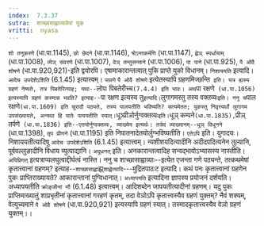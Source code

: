 ```yaml
---
index:  7.3.37
sutra:  शाच्छासाह्वाव्यावेपां युक्
vritti:  nyasa
---
```


`शो तनूकरणे` (धा.पा.1145), `छो छेदने` (धा.पा.1146), `षोऽन्तकर्मणि` (धा.पा.1147), `ह्वेञ् स्पर्धायाम्` (धा.पा.1008), `व्येञ् संवरणे` (धा.पा.1007), `वेञ् तन्तुसन्ताने` (धा.पा.1006), `पा पाने` (धा.पा.925), `पै ओवै शोषणे` (धा.पा.920,921)-इति द्वयोरपि। एषामाकारान्तत्वात् पुकि प्राप्ते युको विधानम्। `निशाययति` इत्यादि। `आदेच उपदेशेऽशिति` (6.1.45) इत्यात्त्वम्। `पाग्रणे` `पै ओवै शोषणे` इत्येतस्यापि ग्रहणमिज्छन्ति` इति। यत्र ह्यस्य ग्रहणं नेष्यते, तत्र पिबतेरित्याह; यथा--`लोपः पिबतेरीच्च` (7.4.4) इति भावः। अथ `पा रक्षणे` (धा.पा.1056) इत्यस्यापि ग्रहणं कस्मान्न भवति? इत्याह--`पा रक्षण इत्यस्य तु` इत्यादि।
`लुगागमस्तु तस्य वक्तव्यः` इति। ननु च `पाल रक्षणे` (धा.पा.1609) इति चुरादौ पठ्यते, तस्य पालयतीति भविष्यति? सत्यमेतत; पुकस्तु निवृत्त्यर्थो लुगागम उपसंख्यायते, अन्यथा हि पातेः पाययतीति स्यात्।
`धूञ्प्रीञोर्नुग्वक्तव्यः` इति। `धूञ् कम्पने` (धा.पा.1835), `प्रीञ् तर्पणे` (धा.पा.1836) इति--एतयोर्नुग्वक्तव्यः, व्याख्येय इत्यर्थः। तत्रेदं व्याख्यानम्--धूञ् विधूनने` (धा.पा.1398), `तृप प्रीणने` (धा.पा.1195) इति निपातनादेतयोर्लुग्भविष्यतीति।
`एतेऽपि` इति। युगादयः। निशाययतीत्यादिषु `आदेच उपदेशेऽशिति` (6.1.45) इत्यात्त्वम्। न्यशीशयदित्यादीनि अदीदपदित्यनेन तुल्यानि, पूर्ववल्लुङादीनि विधाय व्युत्पाद्यानि। `अदूधनत्` इति। अनकारान्तत्वादिह सन्वद्भावोऽभ्यासस्य नास्तीति। `अपिप्रिणत्` इत्यत्राप्यलघुत्वाद्दीर्घत्वं नास्ति।
ननु च शाच्छासाह्वाव्याः--इत्येत एजन्ता गणे पठ्यन्ते, तत्कथमेषां कृतात्त्वानां ग्रहणम्? इत्याह--`शाच्छासाह्वा`झ्र्`शाह्वेत्यादि`---मुद्रितपाठःट इत्यादि। कथं पनः कृतात्त्वानां ग्रहणेन पुकः प्राप्तिराख्यायते? आकारान्तानां पुग्विधानात्। `अध्यापयति` इत्यादिना ज्ञापस्य प्रयोजनं दर्शयति। अध्यापयतीति `क्रोङ्जीनां णौ` (6.1.48) इत्वात्त्वम्। आदिशब्देन जापयतीत्यादीनां ग्रहणम्। यदु पुकः प्राप्तिमाख्यातुं शाप्रभृतीनां कृतात्त्वानां गरहणं कृतम्, तदा वेञोऽपि कृतात्त्वस्यैव ग्रहणं युक्तम्? नैवं शक्यम्, वेत्युच्यमाने `पै ओवै शोषणे` (धा.पा.920,921) इत्यस्यापि ग्रहणं स्यात्। तस्मादकृतात्त्वस्यैव वेञो ग्रहणं युक्तम्।।

